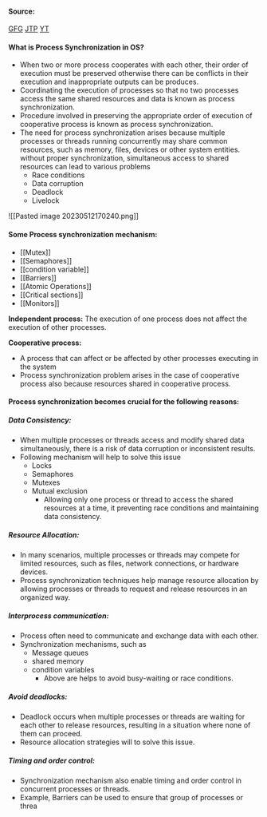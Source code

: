 #### Source:
[GFG](https://www.geeksforgeeks.org/introduction-of-process-synchronization/)
[JTP](https://www.javatpoint.com/os-process-synchronization-introduction)
[YT](https://www.youtube.com/watch?v=ph2awKa8r5Y&list=PLBlnK6fEyqRjDf_dmCEXgl6XjVKDDj0M2)


#### What is Process Synchronization in OS?

* When two or more process cooperates with each other, their order of execution must be preserved otherwise there can be conflicts in their execution and inappropriate outputs can be produces.
* Coordinating the execution of processes so that no two processes access the same shared resources and data is known as process synchronization.
* Procedure involved in preserving the appropriate order of execution of cooperative process is known as process synchronization.
* The need for process synchronization arises because multiple processes or threads running concurrently may share common resources, such as memory, files, devices or other system entities. without proper synchronization, simultaneous access to shared resources can lead to various problems
	* Race conditions
	* Data corruption
	* Deadlock
	* Livelock

![[Pasted image 20230512170240.png]]



#### Some Process synchronization mechanism:

* [[Mutex]]
* [[Semaphores]]
* [[condition variable]]
* [[Barriers]]
* [[Atomic Operations]]
* [[Critical sections]]
* [[Monitors]]

**Independent process:**
   The execution of one process does not affect the execution of other processes.

**Cooperative process:**
   * A process that can affect or be affected by other processes executing in the system
   * Process synchronization problem arises in the case of cooperative process also because resources shared in cooperative process.


#### Process synchronization becomes crucial for the following reasons:

##### Data Consistency:
* When multiple processes or threads access and modify shared data simultaneously, there is a risk of data corruption or inconsistent results.
* Following mechanism will help to solve this issue
	* Locks
	* Semaphores
	* Mutexes
	* Mutual exclusion
		* Allowing only one process or thread to access the shared resources at a time, it preventing race conditions and maintaining data consistency.

##### Resource Allocation:
* In many scenarios, multiple processes or threads may compete for limited resources, such as files, network connections, or hardware devices.
* Process synchronization techniques help manage resource allocation by allowing processes or threads to request and release resources in an organized way.

##### Interprocess communication:
* Process often need to communicate and exchange data with each other. 
* Synchronization mechanisms, such as
	* Message queues
	* shared memory
	* condition variables
		* Above are helps to avoid busy-waiting or race conditions.

##### Avoid deadlocks:
* Deadlock occurs when multiple processes or threads are waiting for each other to release resources, resulting in a situation where none of them can proceed.
* Resource allocation strategies will to solve this issue.

##### Timing and order control:
* Synchronization mechanism also enable timing and order control in concurrent processes or threads.
* Example, Barriers can be used to ensure that group of processes or threa